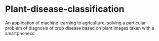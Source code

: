# Plant-disease-classification
An application of machine learning to agriculture, solving a
particular problem of diagnosis of crop disease based on plant
images taken with a smartphonecc
